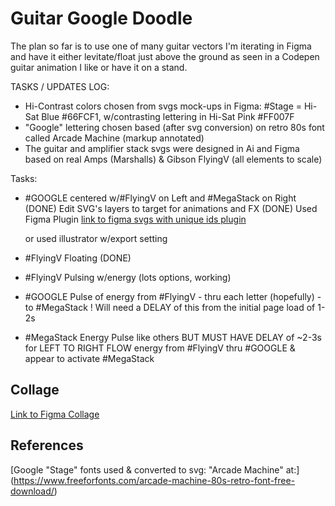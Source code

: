 # Guitar Google Doodle
The plan so far is to use one of many guitar vectors I'm iterating in Figma and have it either levitate/float just above the ground as seen in a Codepen guitar animation I like or have it on a stand.

TASKS / UPDATES LOG:
* Hi-Contrast colors chosen from svgs mock-ups in Figma: #Stage = Hi-Sat Blue #66FCF1, w/contrasting lettering in Hi-Sat Pink #FF007F 
* "Google" lettering chosen based (after svg conversion) on retro 80s font called Arcade Machine (markup annotated)
* The guitar and amplifier stack svgs were designed in Ai and Figma based on real Amps (Marshalls) & Gibson FlyingV (all elements to scale)

Tasks: 
* #GOOGLE centered w/#FlyingV on Left and #MegaStack on Right (DONE)
Edit SVG's layers to target for animations and FX (DONE)
    Used Figma Plugin [link to figma svgs with unique ids plugin](https://www.figma.com/community/plugin/804532959937451122/SVG-code-with-unique-links-ids) 
    
    or used illustrator w/export setting 
* #FlyingV Floating (DONE)
* #FlyingV Pulsing w/energy (lots options, working)
* #GOOGLE Pulse of energy from #FlyingV - thru each letter (hopefully) - to #MegaStack
    ! Will need a DELAY of this from the initial page load of 1-2s 
* #MegaStack Energy Pulse like others BUT MUST HAVE DELAY of ~2-3s for LEFT TO RIGHT FLOW energy from #FlyingV thru #GOOGLE & appear to activate #MegaStack

## Collage
[Link to Figma Collage](https://www.figma.com/file/TIKf8NMcnowDKicYKsNfPq/Google-Doodle?node-id=1%3A2)

## References

[Google "Stage" fonts used & converted to svg: "Arcade Machine" at:]
(https://www.freeforfonts.com/arcade-machine-80s-retro-font-free-download/)




